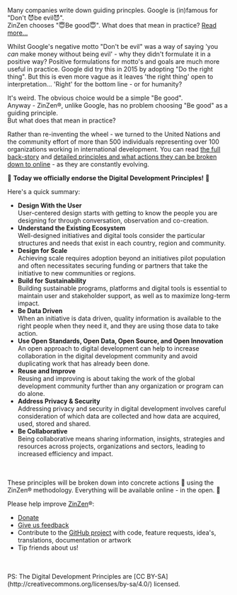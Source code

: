 Many companies write down guiding princples. Google is (in)famous for "Don't 😈be evil😈".  
ZinZen chooses "😇Be good😇". What does that mean in practice? [Read more...](https://blog.zinzen.me/2021/11/12/Our-guiding-principle.html)   

Whilst Google's negative motto "Don't be evil" was a way of saying 'you <i>can</i> make money without being evil' - why they didn't formulate it in a positive way? Positive formulations for motto's and goals are much more useful in practice. Google did try this in 2015 by adopting "Do the right thing". But this is even more vague as it leaves 'the right thing' open to interpretation... 'Right' for the bottom line - or for humanity?    

It's weird. The obvious choice would be a simple "Be good".  
Anyway - ZinZen®, unlike Google, has no problem choosing "Be good" as a guiding principle.  
But what does that mean in practice?  

Rather than re-inventing the wheel - we turned to the United Nations and the community effort of more than 500 individuals representing over 100 organizations working in international development. You can read [the full back-story](https://digitalprinciples.org/about/) and [detailed principles and what actions they can be broken down to online](https://digitalprinciples.org/principles/) - as they are constantly evolving.  

📢 **Today we officially endorse the Digital Development Principles!** 📢  

Here's a quick summary:  
- **Design With the User**  
  User-centered design starts with getting to know the people you are designing for through conversation, observation and co-creation.
- **Understand the Existing Ecosystem**  
  Well-designed initiatives and digital tools consider the particular structures and needs that exist in each country, region and community.
- **Design for Scale**  
  Achieving scale requires adoption beyond an initiatives pilot population and often necessitates securing funding or partners that take the initiative to new communities or regions.
- **Build for Sustainability**  
  Building sustainable programs, platforms and digital tools is essential to maintain user and stakeholder support, as well as to maximize long-term impact.
- **Be Data Driven**  
  When an initiative is data driven, quality information is available to the right people when they need it, and they are using those data to take action.
- **Use Open Standards, Open Data, Open Source, and Open Innovation**  
  An open approach to digital development can help to increase collaboration in the digital development community and avoid duplicating work that has already been done.
- **Reuse and Improve**  
  Reusing and improving is about taking the work of the global development community further than any organization or program can do alone.
- **Address Privacy & Security**  
  Addressing privacy and security in digital development involves careful consideration of which data are collected and how data are acquired, used, stored and shared.
- **Be Collaborative**  
  Being collaborative means sharing information, insights, strategies and resources across projects, organizations and sectors, leading to increased efficiency and impact.
<br />
<br />
These principles will be broken down into concrete actions 💪 using the ZinZen® methodology.  
Everything will be available online - in the open. 🤗

Please help improve [ZinZen](https://zinzen.me)®:  
- [Donate](https://donate.stripe.com/6oE4jK1iPcPT1m89AA)
- [Give us feedback](https://zinzen.me/Feedback)
- Contribute to the [GitHub project](https://github.com/tijlleenders/ZinZen) with code, feature requests, idea's, translations, documentation or artwork  
- Tip friends about us!
<br />
<br />
PS: The Digital Development Principles are [CC BY-SA](http://creativecommons.org/licenses/by-sa/4.0/) licensed.